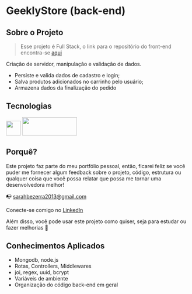 # GeeklyStore (back-end)

## Sobre o Projeto

 > Esse projeto é Full Stack, o link para o repositório do front-end encontra-se [aqui](https://github.com/SarahBezerra/MyWallet_front)

Criação de servidor, manipulação e validação de dados.
- Persiste e valida dados de cadastro e login;
- Salva produtos adicionados no carrinho pelo usuário;
- Armazena dados da finalização do pedido

## Tecnologias

<p float="left">
<img src="https://media.bitdegree.org/storage/media/images/2018/12/node-js-interview-questions-logo-2-266x300.png" width=40px />
<img src="https://seeklogo.com/images/M/mongodb-logo-4A71340576-seeklogo.com.png" width=150px height=50px />
</p>
  
## Porquê?

Este projeto faz parte do meu portfólio pessoal, então, ficarei feliz se você puder me fornecer algum feedback sobre o projeto, código, estrutura ou qualquer coisa que você possa relatar que possa me tornar uma desenvolvedora melhor!

:mailbox_with_no_mail: sarahbezerra2013@gmail.com

Conecte-se comigo no [LinkedIn](https://www.linkedin.com/in/sarah-bezerra-0a8124213/)

Além disso, você pode usar este projeto como quiser, seja para estudar ou fazer melhorias :handshake:

## Conhecimentos Aplicados
- Mongodb, node.js
- Rotas, Controllers, Middlewares
- joi, regex, uuid, bcrypt
- Variáveis de ambiente
- Organização do código back-end em geral
